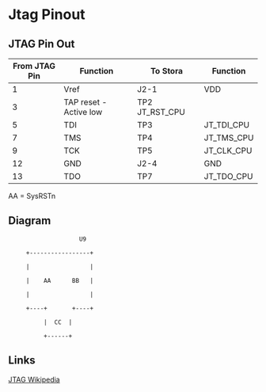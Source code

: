 # Jtag Pinout
## JTAG Pin Out
From JTAG Pin | Function | To Stora | Function
--------------|----------|----------|---------
1 |  Vref   | J2-1  |  VDD
3 |  TAP reset - Active low | TP2     JT_RST_CPU
5 |  TDI  |   TP3    | JT_TDI_CPU
7 |  TMS  |   TP4    | JT_TMS_CPU
9 |  TCK  |   TP5    | JT_CLK_CPU
12 |  GND  |   J2-4  |  GND
13 |  TDO  |   TP7   |  JT_TDO_CPU

AA = SysRSTn
## Diagram
```
                    U9

     +-----------------+

     |                 |
 
     |    AA      BB   |

     |                 |

     +----+       +----+

          |  CC  |

          +------+
```
## Links
[JTAG Wikipedia](http://en.wikipedia.org/wiki/Joint_Test_Action_Group)